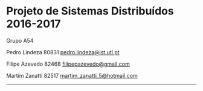 # Projeto de Sistemas Distribuídos 2016-2017 #

Grupo A54

Pedro Lindeza 80831 pedro.lindeza@ist.utl.pt

Filipe Azevedo 82468 filipepazevedo@gmail.com

Martim Zanatti 82517 martim_zanatti_5@hotmail.com

-------------------------------------------------------------------------------

